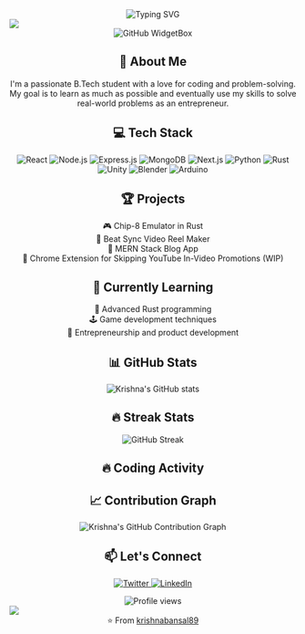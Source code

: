 <div align="center">
  <img src="https://readme-typing-svg.demolab.com?font=Fira+Code&size=32&duration=2800&pause=2000&color=A9FEF7&center=true&vCenter=true&width=940&lines=Hey%2C+I'm+Krishna+Bansal!+Welcome+to+my+Profile!" alt="Typing SVG" />
</div>

<img src="https://user-images.githubusercontent.com/73097560/115834477-dbab4500-a447-11eb-908a-139a6edaec5c.gif">

<div align="center">
  <img src="https://github-widgetbox.vercel.app/api/profile?username=krishnabansal89&data=followers,repositories,stars,commits&theme=nautilus" alt="GitHub WidgetBox" />
</div>

<h2 align="center">🚀 About Me</h2>

<p align="center">
  I'm a passionate B.Tech student with a love for coding and problem-solving. My goal is to learn as much as possible and eventually use my skills to solve real-world problems as an entrepreneur.
</p>

<h2 align="center">💻 Tech Stack</h2>

<p align="center">
  <img src="https://img.shields.io/badge/React-20232A?style=for-the-badge&logo=react&logoColor=61DAFB" alt="React" />
  <img src="https://img.shields.io/badge/Node.js-43853D?style=for-the-badge&logo=node.js&logoColor=white" alt="Node.js" />
  <img src="https://img.shields.io/badge/Express.js-404D59?style=for-the-badge" alt="Express.js" />
  <img src="https://img.shields.io/badge/MongoDB-4EA94B?style=for-the-badge&logo=mongodb&logoColor=white" alt="MongoDB" />
  <img src="https://img.shields.io/badge/next.js-000000?style=for-the-badge&logo=next.js&logoColor=white" alt="Next.js" />
  <img src="https://img.shields.io/badge/Python-3776AB?style=for-the-badge&logo=python&logoColor=white" alt="Python" />
  <img src="https://img.shields.io/badge/Rust-000000?style=for-the-badge&logo=rust&logoColor=white" alt="Rust" />
  <img src="https://img.shields.io/badge/Unity-100000?style=for-the-badge&logo=unity&logoColor=white" alt="Unity" />
  <img src="https://img.shields.io/badge/Blender-F5792A?style=for-the-badge&logo=blender&logoColor=white" alt="Blender" />
  <img src="https://img.shields.io/badge/Arduino-00979D?style=for-the-badge&logo=Arduino&logoColor=white" alt="Arduino" />
</p>

<h2 align="center">🏆 Projects</h2>

<p align="center">
  🎮 Chip-8 Emulator in Rust<br>
  🎵 Beat Sync Video Reel Maker<br>
  📝 MERN Stack Blog App<br>
  🎥 Chrome Extension for Skipping YouTube In-Video Promotions (WIP)
</p>

<h2 align="center">🌱 Currently Learning</h2>

<p align="center">
  🦀 Advanced Rust programming<br>
  🕹️ Game development techniques<br>
  💼 Entrepreneurship and product development
</p>

<h2 align="center">📊 GitHub Stats</h2>

<div align="center">
  <img src="https://github-readme-stats.vercel.app/api?username=krishnabansal89&show_icons=true&theme=radical" alt="Krishna's GitHub stats" />
</div>

<h2 align="center">🔥 Streak Stats</h2>

<div align="center">
  <img src="https://github-readme-streak-stats.herokuapp.com/?user=krishnabansal89&theme=radical" alt="GitHub Streak" />
</div>

<h2 align="center">🔥 Coding Activity</h2>



<h2 align="center">📈 Contribution Graph</h2>

<div align="center">
  <img src="https://github-profile-summary-cards.vercel.app/api/cards/profile-details?username=krishnabansal89&theme=radical" alt="Krishna's GitHub Contribution Graph" />
</div>

<h2 align="center">📫 Let's Connect</h2>

<p align="center">
  <a href="https://twitter.com/krishna__bansal" target="_blank">
    <img src="https://img.shields.io/badge/Twitter-1DA1F2?style=for-the-badge&logo=twitter&logoColor=white" alt="Twitter" />
  </a>
  <a href="https://www.linkedin.com/in/krishna-bansal-a82a68254/" target="_blank">
    <img src="https://img.shields.io/badge/LinkedIn-0077B5?style=for-the-badge&logo=linkedin&logoColor=white" alt="LinkedIn" />
  </a>
</p>

<div align="center">
  <img src="https://komarev.com/ghpvc/?username=krishnabansal89&style=flat-square&color=blue" alt="Profile views" />
</div>

<img src="https://user-images.githubusercontent.com/73097560/115834477-dbab4500-a447-11eb-908a-139a6edaec5c.gif">

<div align="center">
  ⭐️ From <a href="https://github.com/krishnabansal89">krishnabansal89</a>
</div>
